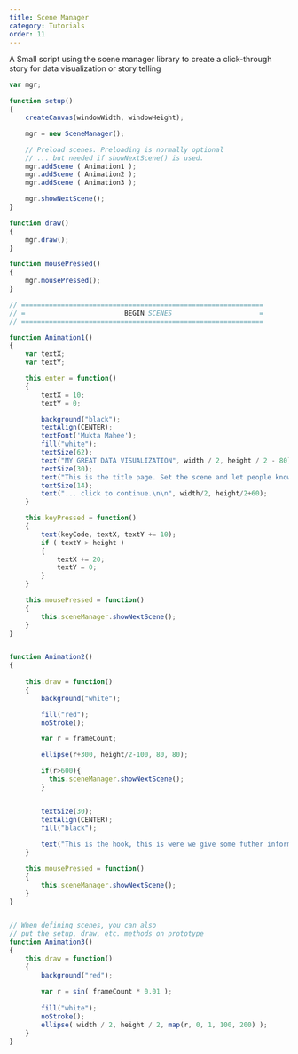 ```yaml
---
title: Scene Manager
category: Tutorials
order: 11
---
```


<p>A Small script using the scene manager library to create a click-through story for data visualization or story telling</p>

<script src="{{ "/scripts/p5.min.js" | prepend: site.baseurl }}"></script>
```js
var mgr;

function setup()
{
    createCanvas(windowWidth, windowHeight);

    mgr = new SceneManager();

    // Preload scenes. Preloading is normally optional
    // ... but needed if showNextScene() is used.
    mgr.addScene ( Animation1 );
    mgr.addScene ( Animation2 );
    mgr.addScene ( Animation3 );

    mgr.showNextScene();
}

function draw()
{
    mgr.draw();
}

function mousePressed()
{
    mgr.mousePressed();
}

// =============================================================
// =                         BEGIN SCENES                      = 
// =============================================================

function Animation1()
{
    var textX;
    var textY;

    this.enter = function()
    {
        textX = 10;
        textY = 0;

        background("black");
        textAlign(CENTER);
        textFont('Mukta Mahee');
        fill("white");
        textSize(62);
        text("MY GREAT DATA VISUALIZATION", width / 2, height / 2 - 80);
        textSize(30);
        text("This is the title page. Set the scene and let people know what the story is about\n", width / 2, height / 2);
        textSize(14);
        text("... click to continue.\n\n", width/2, height/2+60);
    }

    this.keyPressed = function()
    {
        text(keyCode, textX, textY += 10);
        if ( textY > height )
        {
            textX += 20;
            textY = 0;
        }
    }

    this.mousePressed = function()
    {
        this.sceneManager.showNextScene();
    }
}


function Animation2()
{
    
    this.draw = function()
    {
        background("white");

        fill("red");
        noStroke();

        var r = frameCount;

        ellipse(r+300, height/2-100, 80, 80);

        if(r>600){
          this.sceneManager.showNextScene();  
        }


        textSize(30);
        textAlign(CENTER);
        fill("black");
        
        text("This is the hook, this is were we give some futher information and make them feel something", width/2, height/2);
    }

    this.mousePressed = function()
    {
        this.sceneManager.showNextScene();
    }
}


// When defining scenes, you can also 
// put the setup, draw, etc. methods on prototype
function Animation3()
{
    this.draw = function()
    {
        background("red");
                
        var r = sin( frameCount * 0.01 );
                
        fill("white");
        noStroke();
        ellipse( width / 2, height / 2, map(r, 0, 1, 100, 200) );
    }
}
```

<script>
var mgr;

function setup()
{
    createCanvas(windowWidth, windowHeight);

    mgr = new SceneManager();

    // Preload scenes. Preloading is normally optional
    // ... but needed if showNextScene() is used.
    mgr.addScene ( Animation1 );
    mgr.addScene ( Animation2 );
    mgr.addScene ( Animation3 );

    mgr.showNextScene();
}

function draw()
{
    mgr.draw();
}

function mousePressed()
{
    mgr.mousePressed();
}

// =============================================================
// =                         BEGIN SCENES                      = 
// =============================================================

function Animation1()
{
    var textX;
    var textY;

    this.enter = function()
    {
        textX = 10;
        textY = 0;

        background("black");
        textAlign(CENTER);
        textFont('Mukta Mahee');
        fill("white");
        textSize(62);
        text("MY GREAT DATA VISUALIZATION", width / 2, height / 2 - 80);
        textSize(30);
        text("This is the title page. Set the scene and let people know what the story is about\n", width / 2, height / 2);
        textSize(14);
        text("... click to continue.\n\n", width/2, height/2+60);
    }

    this.keyPressed = function()
    {
        text(keyCode, textX, textY += 10);
        if ( textY > height )
        {
            textX += 20;
            textY = 0;
        }
    }

    this.mousePressed = function()
    {
        this.sceneManager.showNextScene();
    }
}


function Animation2()
{
    
    this.draw = function()
    {
        background("white");

        fill("red");
        noStroke();

        var r = frameCount;

        ellipse(r+300, height/2-100, 80, 80);

        if(r>600){
          this.sceneManager.showNextScene();  
        }


        textSize(30);
        textAlign(CENTER);
        fill("black");
        
        text("This is the hook, this is were we give some futher information and make them feel something", width/2, height/2);
    }

    this.mousePressed = function()
    {
        this.sceneManager.showNextScene();
    }
}


// When defining scenes, you can also 
// put the setup, draw, etc. methods on prototype
function Animation3()
{
    this.draw = function()
    {
        background("red");
                
        var r = sin( frameCount * 0.01 );
                
        fill("white");
        noStroke();
        ellipse( width / 2, height / 2, map(r, 0, 1, 100, 200) );
    }
}
</script>